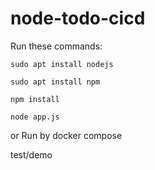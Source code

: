 # node-todo-cicd

Run these commands:


`sudo apt install nodejs`


`sudo apt install npm`


`npm install`

`node app.js`

or Run by docker compose

test/demo

